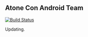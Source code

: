 Atone Con Android Team
-----------------

[![Build Status](https://circleci.com/gh/AsianTechInc/Atonecon-Android/tree/master.svg?style=shield)](https://circleci.com/gh/AsianTechInc/Atonecon-Android/tree/master.svg?style=shield)

Updating.
